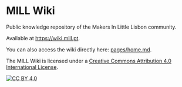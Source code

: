 # MILL Wiki

Public knowledge repository of the Makers In Little Lisbon community.

Available at https://wiki.mill.pt.

You can also access the wiki directly here: [pages/home.md](pages/home.md).

The MILL Wiki is licensed under a [Creative Commons Attribution 4.0 International License][cc-by].

[![CC BY 4.0][cc-by-image]][cc-by]

[cc-by]: http://creativecommons.org/licenses/by/4.0/
[cc-by-image]: https://i.creativecommons.org/l/by/4.0/88x31.png
[cc-by-shield]: https://img.shields.io/badge/License-CC%20BY%204.0-lightgrey.svg